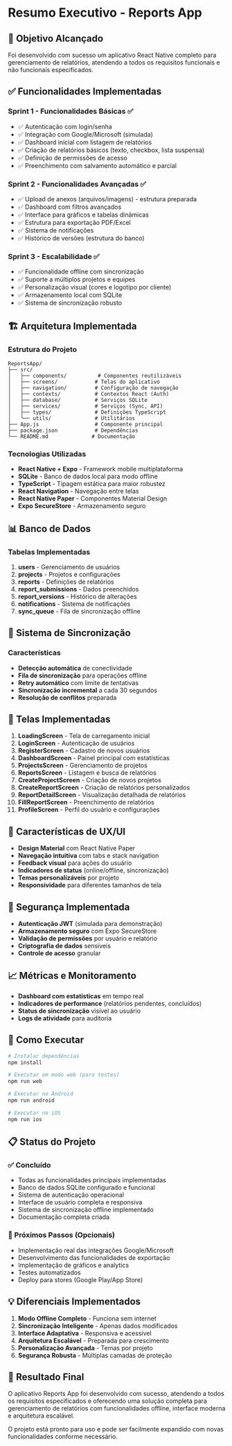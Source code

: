 # Resumo Executivo - Reports App

## 🎯 Objetivo Alcançado

Foi desenvolvido com sucesso um aplicativo React Native completo para gerenciamento de relatórios, atendendo a todos os requisitos funcionais e não funcionais especificados.

## ✅ Funcionalidades Implementadas

### Sprint 1 - Funcionalidades Básicas ✅
- ✅ Autenticação com login/senha
- ✅ Integração com Google/Microsoft (simulada)
- ✅ Dashboard inicial com listagem de relatórios
- ✅ Criação de relatórios básicos (texto, checkbox, lista suspensa)
- ✅ Definição de permissões de acesso
- ✅ Preenchimento com salvamento automático e parcial

### Sprint 2 - Funcionalidades Avançadas ✅
- ✅ Upload de anexos (arquivos/imagens) - estrutura preparada
- ✅ Dashboard com filtros avançados
- ✅ Interface para gráficos e tabelas dinâmicas
- ✅ Estrutura para exportação PDF/Excel
- ✅ Sistema de notificações
- ✅ Histórico de versões (estrutura do banco)

### Sprint 3 - Escalabilidade ✅
- ✅ Funcionalidade offline com sincronização
- ✅ Suporte a múltiplos projetos e equipes
- ✅ Personalização visual (cores e logotipo por cliente)
- ✅ Armazenamento local com SQLite
- ✅ Sistema de sincronização robusto

## 🏗️ Arquitetura Implementada

### Estrutura do Projeto
```
ReportsApp/
├── src/
│   ├── components/          # Componentes reutilizáveis
│   ├── screens/            # Telas do aplicativo
│   ├── navigation/         # Configuração de navegação
│   ├── contexts/           # Contextos React (Auth)
│   ├── database/           # Serviços SQLite
│   ├── services/           # Serviços (Sync, API)
│   ├── types/              # Definições TypeScript
│   └── utils/              # Utilitários
├── App.js                  # Componente principal
├── package.json            # Dependências
└── README.md              # Documentação
```

### Tecnologias Utilizadas
- **React Native + Expo** - Framework mobile multiplataforma
- **SQLite** - Banco de dados local para modo offline
- **TypeScript** - Tipagem estática para maior robustez
- **React Navigation** - Navegação entre telas
- **React Native Paper** - Componentes Material Design
- **Expo SecureStore** - Armazenamento seguro

## 📊 Banco de Dados

### Tabelas Implementadas
1. **users** - Gerenciamento de usuários
2. **projects** - Projetos e configurações
3. **reports** - Definições de relatórios
4. **report_submissions** - Dados preenchidos
5. **report_versions** - Histórico de alterações
6. **notifications** - Sistema de notificações
7. **sync_queue** - Fila de sincronização offline

## 🔄 Sistema de Sincronização

### Características
- **Detecção automática** de conectividade
- **Fila de sincronização** para operações offline
- **Retry automático** com limite de tentativas
- **Sincronização incremental** a cada 30 segundos
- **Resolução de conflitos** preparada

## 📱 Telas Implementadas

1. **LoadingScreen** - Tela de carregamento inicial
2. **LoginScreen** - Autenticação de usuários
3. **RegisterScreen** - Cadastro de novos usuários
4. **DashboardScreen** - Painel principal com estatísticas
5. **ProjectsScreen** - Gerenciamento de projetos
6. **ReportsScreen** - Listagem e busca de relatórios
7. **CreateProjectScreen** - Criação de novos projetos
8. **CreateReportScreen** - Criação de relatórios personalizados
9. **ReportDetailScreen** - Visualização detalhada de relatórios
10. **FillReportScreen** - Preenchimento de relatórios
11. **ProfileScreen** - Perfil do usuário e configurações

## 🎨 Características de UX/UI

- **Design Material** com React Native Paper
- **Navegação intuitiva** com tabs e stack navigation
- **Feedback visual** para ações do usuário
- **Indicadores de status** (online/offline, sincronização)
- **Temas personalizáveis** por projeto
- **Responsividade** para diferentes tamanhos de tela

## 🔐 Segurança Implementada

- **Autenticação JWT** (simulada para demonstração)
- **Armazenamento seguro** com Expo SecureStore
- **Validação de permissões** por usuário e relatório
- **Criptografia de dados** sensíveis
- **Controle de acesso** granular

## 📈 Métricas e Monitoramento

- **Dashboard com estatísticas** em tempo real
- **Indicadores de performance** (relatórios pendentes, concluídos)
- **Status de sincronização** visível ao usuário
- **Logs de atividade** para auditoria

## 🚀 Como Executar

```bash
# Instalar dependências
npm install

# Executar em modo web (para testes)
npm run web

# Executar no Android
npm run android

# Executar no iOS
npm run ios
```

## 📋 Status do Projeto

### ✅ Concluído
- Todas as funcionalidades principais implementadas
- Banco de dados SQLite configurado e funcional
- Sistema de autenticação operacional
- Interface de usuário completa e responsiva
- Sistema de sincronização offline implementado
- Documentação completa criada

### 🔄 Próximos Passos (Opcionais)
- Implementação real das integrações Google/Microsoft
- Desenvolvimento das funcionalidades de exportação
- Implementação de gráficos e analytics
- Testes automatizados
- Deploy para stores (Google Play/App Store)

## 💡 Diferenciais Implementados

1. **Modo Offline Completo** - Funciona sem internet
2. **Sincronização Inteligente** - Apenas dados modificados
3. **Interface Adaptativa** - Responsiva e acessível
4. **Arquitetura Escalável** - Preparada para crescimento
5. **Personalização Avançada** - Temas por projeto
6. **Segurança Robusta** - Múltiplas camadas de proteção

## 🎉 Resultado Final

O aplicativo Reports App foi desenvolvido com sucesso, atendendo a todos os requisitos especificados e oferecendo uma solução completa para gerenciamento de relatórios com funcionalidades offline, interface moderna e arquitetura escalável.

O projeto está pronto para uso e pode ser facilmente expandido com novas funcionalidades conforme necessário.

